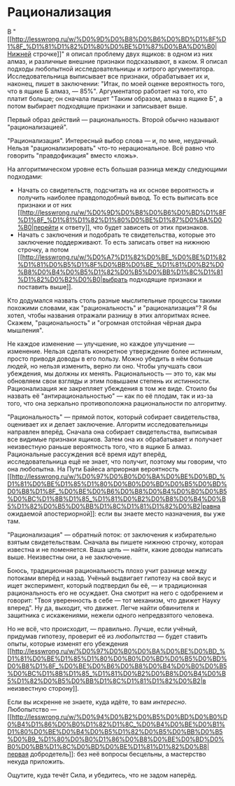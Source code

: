 # Рационализация
В "[[http://lesswrong.ru/w/%D0%9D%D0%B8%D0%B6%D0%BD%D1%8F%D1%8F_%D1%81%D1%82%D1%80%D0%BE%D1%87%D0%BA%D0%B0|Нижней строчке]]" я описал проблему двух ящиков: в одном из них алмаз, и различные внешние признаки подсказывают, в каком. Я описал подходы любопытной исследовательницы и хитрого аргументатора. Исследовательница выписывает все признаки, обрабатывает их и, наконец, пишет в заключении: "Итак, по моей оценке вероятность того, что в ящике Б алмаз, — 85%". Аргументатор работает на того, кто платит больше; он сначала пишет "Таким образом, алмаз в ящике Б", а потом выбирает подходящие признаки и записывает выше.

Первый образ действий — рациональность. Второй обычно называют "рационализацией".

"Рационализация". Интересный выбор слова — и, по мне, неудачный. Нельзя "рационализировать" что-то нерациональное. Всё равно что говорить "правдофикация" вместо «ложь».

На алгоритмическом уровне есть большая разница между следующими подходами:

* Начать со свидетельств, подсчитать на их основе вероятность и получить наиболее правдоподобный вывод. То есть выписать все признаки и от них [[http://lesswrong.ru/w/%D0%9D%D0%B8%D0%B6%D0%BD%D1%8F%D1%8F_%D1%81%D1%82%D1%80%D0%BE%D1%87%D0%BA%D0%B0|перейти к ответу]], что будет зависеть от этих признаков.
* Начать с заключения и подобрать те свидетельства, которые это заключение поддерживают. То есть записать ответ на нижнюю строчку, а потом [[http://lesswrong.ru/w/%D0%A7%D1%82%D0%BE_%D0%BE%D1%82%D1%81%D0%B5%D1%8F%D0%BB%D0%BE_%D1%81%D0%B2%D0%B8%D0%B4%D0%B5%D1%82%D0%B5%D0%BB%D1%8C%D1%81%D1%82%D0%B2%D0%B0|выбрать подходящие признаки и поставить выше]].

Кто додумался назвать столь разные мыслительные процессы такими похожими словами, как "рациональность" и "рационализация"? Я бы хотел, чтобы названия отражали разницу в этих алгоритмах яснее. Скажем, "рациональность" и "огромная отстойная чёрная дыра мышления".

Не каждое изменение — улучшение, но каждое улучшение — изменение. Нельзя сделать конкретное утверждение более истинным, просто приводя доводы в его пользу. Можно убедить в нём больше людей, но нельзя изменить, верно ли оно. Чтобы улучшать свои убеждения, мы должны их менять. Рациональность — это то, как мы обновляем свои взгляды и этим повышаем степень их истинности. Рационализация же закрепляет убеждения в том же виде. Стоило бы назвать её "антирациональностью" — как по её плодам, так и из-за того, что она зеркально противоположна рациональности по алгоритму.

"Рациональность" — прямой поток, который собирает свидетельства, оценивает их и делает заключение. Алгоритм исследовательницы направлен вперёд. Сначала она собирает свидетельства, выписывая все видимые признаки ящиков. Затем она их обрабатывает и получает неизвестную раньше вероятность того, что в ящике Б алмаз. Рациональные рассуждения всё время идут вперёд, исследовательница ещё не знает, что получит, поэтому мы говорим, что она любопытна. На Пути Байеса априорная вероятность [[http://lesswrong.ru/w/%D0%97%D0%B0%D0%BA%D0%BE%D0%BD_%D1%81%D0%BE%D1%85%D1%80%D0%B0%D0%BD%D0%B5%D0%BD%D0%B8%D1%8F_%D0%BE%D0%B6%D0%B8%D0%B4%D0%B0%D0%B5%D0%BC%D1%8B%D1%85_%D1%81%D0%B2%D0%B8%D0%B4%D0%B5%D1%82%D0%B5%D0%BB%D1%8C%D1%81%D1%82%D0%B2|равна ожидаемой апостериорной]]: если вы знаете место назначения, вы уже там.

"Рационализация" — обратный поток: от заключения к избирательно взятым свидетельствам. Сначала вы пишете нижнюю строчку, которая известна и не поменяется. Ваша цель — найти, какие доводы написать выше. Неизвестны они, а не заключение.

Боюсь, традиционная рациональность плохо учит разнице между потоками вперёд и назад. Учёный выдвигает гипотезу на свой вкус и ищет эксперимент, который подтвердил бы её, — и традиционная рациональность его не осуждает. Она смотрит на него с одобрением и говорит: "Твоя уверенность в себе — тот механизм, что движет Науку вперед". Ну да, выходит, что движет. Легче найти обвинителя и защитника с искажениями, нежели одного непредвзятого человека.

Но не всё, что происходит, — правильно. Лучше, если учёный, придумав гипотезу, проверит её из <em>любопытства</em> — будет ставить опыты, которые изменят его убеждения [[http://lesswrong.ru/w/%D0%97%D0%B0%D0%BA%D0%BE%D0%BD_%D1%81%D0%BE%D1%85%D1%80%D0%B0%D0%BD%D0%B5%D0%BD%D0%B8%D1%8F_%D0%BE%D0%B6%D0%B8%D0%B4%D0%B0%D0%B5%D0%BC%D1%8B%D1%85_%D1%81%D0%B2%D0%B8%D0%B4%D0%B5%D1%82%D0%B5%D0%BB%D1%8C%D1%81%D1%82%D0%B2|в неизвестную сторону]].

Если вы искренне не знаете, куда идёте, то вам <em>интересно</em>. Любопытство — [[http://lesswrong.ru/w/%D0%94%D0%B2%D0%B5%D0%BD%D0%B0%D0%B4%D1%86%D0%B0%D1%82%D1%8C_%D0%B4%D0%BE%D0%B1%D1%80%D0%BE%D0%B4%D0%B5%D1%82%D0%B5%D0%BB%D0%B5%D0%B9_%D1%80%D0%B0%D1%86%D0%B8%D0%BE%D0%BD%D0%B0%D0%BB%D1%8C%D0%BD%D0%BE%D1%81%D1%82%D0%B8|первая добродетель]]: без неё вопросы бесцельны, а мастерство некуда приложить.

Ощутите, куда течёт Сила, и убедитесь, что не задом наперёд.
